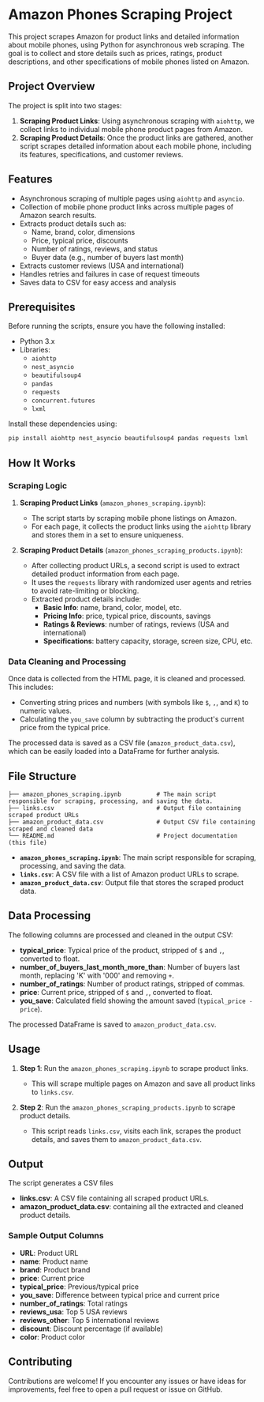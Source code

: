 # Amazon Phones Scraping Project

This project scrapes Amazon for product links and detailed information about mobile phones, using Python for asynchronous web scraping. The goal is to collect and store details such as prices, ratings, product descriptions, and other specifications of mobile phones listed on Amazon.

## Project Overview

The project is split into two stages:

1. **Scraping Product Links**: Using asynchronous scraping with `aiohttp`, we collect links to individual mobile phone product pages from Amazon.
2. **Scraping Product Details**: Once the product links are gathered, another script scrapes detailed information about each mobile phone, including its features, specifications, and customer reviews.

## Features

- Asynchronous scraping of multiple pages using `aiohttp` and `asyncio`.
- Collection of mobile phone product links across multiple pages of Amazon search results.
- Extracts product details such as:
  - Name, brand, color, dimensions
  - Price, typical price, discounts
  - Number of ratings, reviews, and status
  - Buyer data (e.g., number of buyers last month)
- Extracts customer reviews (USA and international)
- Handles retries and failures in case of request timeouts
- Saves data to CSV for easy access and analysis

## Prerequisites

Before running the scripts, ensure you have the following installed:

- Python 3.x
- Libraries:
  - `aiohttp`
  - `nest_asyncio`
  - `beautifulsoup4`
  - `pandas`
  - `requests`
  - `concurrent.futures`
  - `lxml`

Install these dependencies using:

```bash
pip install aiohttp nest_asyncio beautifulsoup4 pandas requests lxml
```

## How It Works

### Scraping Logic

1. **Scraping Product Links** (`amazon_phones_scraping.ipynb`): 
    - The script starts by scraping mobile phone listings on Amazon.
    - For each page, it collects the product links using the `aiohttp` library and stores them in a set to ensure uniqueness.

2. **Scraping Product Details** (`amazon_phones_scraping_products.ipynb`):
    - After collecting product URLs, a second script is used to extract detailed product information from each page.
    - It uses the `requests` library with randomized user agents and retries to avoid rate-limiting or blocking.
    - Extracted product details include:
      - **Basic Info**: name, brand, color, model, etc.
      - **Pricing Info**: price, typical price, discounts, savings
      - **Ratings & Reviews**: number of ratings, reviews (USA and international)
      - **Specifications**: battery capacity, storage, screen size, CPU, etc.



### Data Cleaning and Processing

Once data is collected from the HTML page, it is cleaned and processed. This includes:
- Converting string prices and numbers (with symbols like `$`, `,`, and `K`) to numeric values.
- Calculating the `you_save` column by subtracting the product's current price from the typical price.

The processed data is saved as a CSV file (`amazon_product_data.csv`), which can be easily loaded into a DataFrame for further analysis.


## File Structure

```
├── amazon_phones_scraping.ipynb          # The main script responsible for scraping, processing, and saving the data.
├── links.csv                             # Output file containing scraped product URLs
├── amazon_product_data.csv               # Output CSV file containing scraped and cleaned data
└── README.md                             # Project documentation (this file)
```

- **`amazon_phones_scraping.ipynb`**: The main script responsible for scraping, processing, and saving the data.
- **`links.csv`**: A CSV file with a list of Amazon product URLs to scrape.
- **`amazon_product_data.csv`**: Output file that stores the scraped product data.


## Data Processing

The following columns are processed and cleaned in the output CSV:

- **typical_price**: Typical price of the product, stripped of `$` and `,`, converted to float.
- **number_of_buyers_last_month_more_than**: Number of buyers last month, replacing 'K' with '000' and removing `+`.
- **number_of_ratings**: Number of product ratings, stripped of commas.
- **price**: Current price, stripped of `$` and `,`, converted to float.
- **you_save**: Calculated field showing the amount saved (`typical_price - price`).

The processed DataFrame is saved to `amazon_product_data.csv`.

  
## Usage

1. **Step 1**: Run the `amazon_phones_scraping.ipynb` to scrape product links.
   - This will scrape multiple pages on Amazon and save all product links to `links.csv`.

2. **Step 2**: Run the `amazon_phones_scraping_products.ipynb` to scrape product details.
   - This script reads `links.csv`, visits each link, scrapes the product details, and saves them to `amazon_product_data.csv`.

## Output

The script generates a CSV files
- **links.csv**: A CSV file containing all scraped product URLs.
- **amazon_product_data.csv**: containing all the extracted and cleaned product details.

### Sample Output Columns
- **URL**: Product URL
- **name**: Product name
- **brand**: Product brand
- **price**: Current price
- **typical_price**: Previous/typical price
- **you_save**: Difference between typical price and current price
- **number_of_ratings**: Total ratings
- **reviews_usa**: Top 5 USA reviews
- **reviews_other**: Top 5 international reviews
- **discount**: Discount percentage (if available)
- **color**: Product color

## Contributing

Contributions are welcome! If you encounter any issues or have ideas for improvements, feel free to open a pull request or issue on GitHub.


